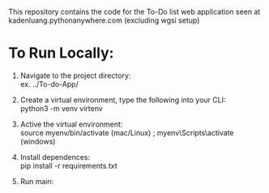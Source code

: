 This repository contains the code for the To-Do list web application seen at kadenluang.pythonanywhere.com (excluding wgsi setup)

# To Run Locally:
1. Navigate to the project directory: <br>
ex. ../To-do-App/

2. Create a virtual environment, type the following into your CLI: <br>
python3 -m venv virtenv 

3. Active the virtual environment: <br>
source myenv/bin/activate (mac/Linux) ;  myenv\Scripts\activate (windows) 

4. Install dependences: <br>
pip install -r requirements.txt

5. Run main:
